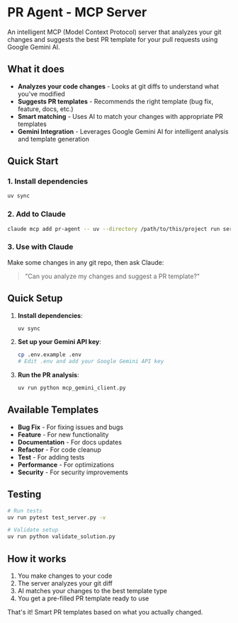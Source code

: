 # PR Agent - MCP Server

An intelligent MCP (Model Context Protocol) server that analyzes your git changes and suggests the best PR template for your pull requests using Google Gemini AI.

## What it does

- **Analyzes your code changes** - Looks at git diffs to understand what you've modified
- **Suggests PR templates** - Recommends the right template (bug fix, feature, docs, etc.)
- **Smart matching** - Uses AI to match your changes with appropriate PR templates
- **Gemini Integration** - Leverages Google Gemini AI for intelligent analysis and template generation

## Quick Start

### 1. Install dependencies
```bash
uv sync
```

### 2. Add to Claude
```bash
claude mcp add pr-agent -- uv --directory /path/to/this/project run server.py
```

### 3. Use with Claude
Make some changes in any git repo, then ask Claude:
> "Can you analyze my changes and suggest a PR template?"

## Quick Setup

1. **Install dependencies**:
   ```bash
   uv sync
   ```

2. **Set up your Gemini API key**:
   ```bash
   cp .env.example .env
   # Edit .env and add your Google Gemini API key
   ```

3. **Run the PR analysis**:
   ```bash
   uv run python mcp_gemini_client.py
   ```

## Available Templates

- **Bug Fix** - For fixing issues and bugs
- **Feature** - For new functionality
- **Documentation** - For docs updates
- **Refactor** - For code cleanup
- **Test** - For adding tests
- **Performance** - For optimizations
- **Security** - For security improvements

## Testing

```bash
# Run tests
uv run pytest test_server.py -v

# Validate setup
uv run python validate_solution.py
```

## How it works

1. You make changes to your code
2. The server analyzes your git diff
3. AI matches your changes to the best template type
4. You get a pre-filled PR template ready to use

That's it! Smart PR templates based on what you actually changed.
